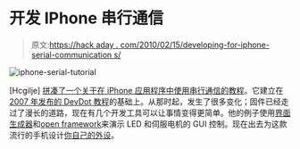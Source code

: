 # 开发 IPhone 串行通信

> 原文:[https://hack aday . com/2010/02/15/developing-for-iphone-serial-communication s/](https://hackaday.com/2010/02/15/developing-for-iphone-serial-communications/)

![](../Images/98f1fcc3cef1b4b97822c4ebaf0e1be4.png "iphone-serial-tutorial")

[Hcgilje] [拼凑了一个关于在 iPhone 应用程序中使用串行通信的教程](http://hcgilje.wordpress.com/2010/02/15/iphone-serial-communication/)。它建立在[2007 年发布的 DevDot 教程](http://hackaday.com/2007/12/11/iphone-serial-access-tutorial/)的基础上。从那时起，发生了很多变化；固件已经走过了漫长的道路，现在有几个开发工具可以让事情变得更简单。他的例子使用[界面生成器](http://developer.apple.com/tools/interfacebuilder.html)和[open framework](http://www.openframeworks.cc/)来演示 LED 和伺服电机的 GUI 控制。现在出去为这款流行的手机设计[你自己的外设](http://hackaday.com/2007/12/14/iphone-gps-module/)。
